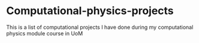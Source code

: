 # Computational-physics-projects
This is a list of computational projects I have done during my computational physics module course in UoM
